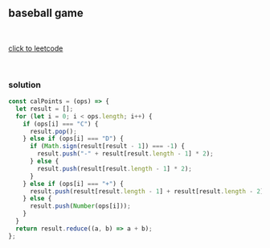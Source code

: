 ## baseball game

<br>

[click to leetcode]("https://leetcode.com/problems/baseball-game/")

<br>

### solution

```js
const calPoints = (ops) => {
  let result = [];
  for (let i = 0; i < ops.length; i++) {
    if (ops[i] === "C") {
      result.pop();
    } else if (ops[i] === "D") {
      if (Math.sign(result[result - 1]) === -1) {
        result.push("-" + result[result.length - 1] * 2);
      } else {
        result.push(result[result.length - 1] * 2);
      }
    } else if (ops[i] === "+") {
      result.push(result[result.length - 1] + result[result.length - 2]);
    } else {
      result.push(Number(ops[i]));
    }
  }
  return result.reduce((a, b) => a + b);
};
```
